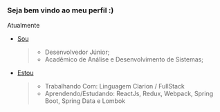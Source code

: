 ### Seja bem vindo ao meu perfil :)

<!--
**BrunoHM/BrunoHM** is a ✨ _special_ ✨ repository because its `README.md` (this file) appears on your GitHub profile.

Here are some ideas to get you started:

- 🔭 I’m currently working on ...
- 🌱 I’m currently learning ...
- 👯 I’m looking to collaborate on ...
- 🤔 I’m looking for help with ...
- 💬 Ask me about ...
- 📫 How to reach me: ...
- 😄 Pronouns: ...
- ⚡ Fun fact: ...
-->

Atualmente

 * [Sou](#Sou)
   > * Desenvolvedor Júnior;
   > * Acadêmico de Análise e Desenvolvimento de Sistemas;

 * [Estou](#Estou)
   > * Trabalhando Com: Linguagem Clarion / FullStack
   > * Aprendendo/Estudando: ReactJs, Redux, Webpack, Spring Boot, Spring Data e Lombok
   
  
